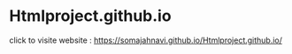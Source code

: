 # Htmlproject.github.io


click to visite website :  https://somajahnavi.github.io/Htmlproject.github.io/
